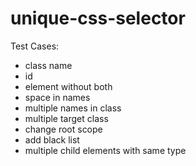 unique-css-selector
===================


Test Cases:

- class name
- id
- element without both
- space in names
- multiple names in class
- multiple target class
- change root scope
- add black list
- multiple child elements with same type
